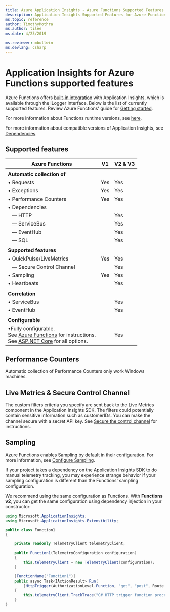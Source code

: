 ```yaml
---
title: Azure Application Insights - Azure Functions Supported Features
description: Application Insights Supported Features for Azure Functions
ms.topic: reference
author: TimothyMothra
ms.author: tilee
ms.date: 4/23/2019

ms.reviewer: mbullwin
ms.devlang: csharp
---
```


# Application Insights for Azure Functions supported features

Azure Functions offers [built-in integration](../../azure-functions/functions-monitoring.md) with Application Insights, which is available through the ILogger Interface. Below is the list of currently supported features. Review Azure Functions' guide for [Getting started](../../azure-functions/configure-monitoring.md#enable-application-insights-integration).

For more information about Functions runtime versions, see [here](../../azure-functions/functions-versions.md).

For more information about compatible versions of Application Insights, see [Dependencies](https://www.nuget.org/packages/Microsoft.Azure.WebJobs.Logging.ApplicationInsights/).

## Supported features

| Azure Functions                   | V1            | V2 & V3 | 
|-----------------------------------|---------------|------------------|
| | | | 
| **Automatic  collection of**        |               |                  |
| &bull; Requests                     | Yes           | Yes              |
| &bull; Exceptions                   | Yes           | Yes              |
| &bull; Performance Counters         | Yes           | Yes              |
| &bull; Dependencies                 |               |                  |
| &nbsp;&nbsp;&nbsp;&mdash; HTTP      |               | Yes              |
| &nbsp;&nbsp;&nbsp;&mdash; ServiceBus|               | Yes              |
| &nbsp;&nbsp;&nbsp;&mdash; EventHub  |               | Yes              |
| &nbsp;&nbsp;&nbsp;&mdash; SQL       |               | Yes              |
| | | | 
| **Supported features**              |               |                  |
| &bull; QuickPulse/LiveMetrics       | Yes           | Yes              | 
| &nbsp;&nbsp;&nbsp;&mdash; Secure Control Channel |               | Yes | 
| &bull; Sampling                     | Yes           | Yes              | 
| &bull; Heartbeats                   | | Yes              | 
| | | |
| **Correlation**                    |               |                  |
| &bull; ServiceBus                  |               | Yes              |
| &bull; EventHub                    |               | Yes              |
| | | | 
| **Configurable**                  |               |                  |           
| &bull;Fully configurable.<br/>See [Azure Functions](https://github.com/Microsoft/ApplicationInsights-aspnetcore/issues/759#issuecomment-426687852) for instructions.<br/>See [ASP.NET Core](https://github.com/Microsoft/ApplicationInsights-aspnetcore/wiki/Custom-Configuration) for all options.           |               | Yes                 | 

## Performance Counters

Automatic collection of Performance Counters only work Windows machines.

## Live Metrics & Secure Control Channel

The custom filters criteria you specify are sent back to the Live Metrics component in the Application Insights SDK. The filters could potentially contain sensitive information such as customerIDs. You can make the channel secure with a secret API key. See [Secure the control channel](./live-stream.md#secure-the-control-channel) for instructions.

## Sampling

Azure Functions enables Sampling by default in their configuration. For more information, see [Configure Sampling](../../azure-functions/configure-monitoring.md#configure-sampling).

If your project takes a dependency on the Application Insights SDK to do manual telemetry tracking, you may experience strange behavior if your sampling configuration is different than the Functions' sampling configuration. 

We recommend using the same configuration as Functions. With **Functions v2**, you can get the same configuration using dependency injection in your constructor:

```csharp
using Microsoft.ApplicationInsights;
using Microsoft.ApplicationInsights.Extensibility;

public class Function1 
{

    private readonly TelemetryClient telemetryClient;

    public Function1(TelemetryConfiguration configuration)
    {
        this.telemetryClient = new TelemetryClient(configuration);
    }

    [FunctionName("Function1")]
    public async Task<IActionResult> Run(
        [HttpTrigger(AuthorizationLevel.Function, "get", "post", Route = null)] HttpRequest req, ILogger logger)
    {
        this.telemetryClient.TrackTrace("C# HTTP trigger function processed a request.");
    }
}
```
